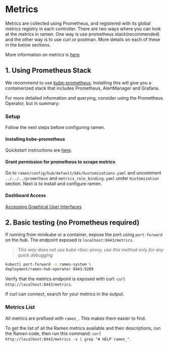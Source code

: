 <!--
SPDX-FileCopyrightText: The RamenDR authors
SPDX-License-Identifier: Apache-2.0
-->

# Metrics

Metrics are collected using Prometheus, and registered with its global
metrics registry in each controller. There are two ways where you can
look at the metrics in ramen. One way is use prometheus stack(recommended)
and the other way is to use curl or postman. More details on
each of these in the below sections.

More information on metrics is [here](https://book.kubebuilder.io/reference/metrics.html)

## 1. Using Prometheus Stack

We recommend to use [kube-prometheus](https://github.com/prometheus-operator/kube-prometheus).
Installing this will give you a containerized stack that
includes Prometheus, AlertManager and Grafana.

For more detailed information and querying,
consider using the Prometheus Operator, but in summary:

### Setup

Follow the next steps before configuring ramen.

#### Installing kube-prometheus

Quickstart instructions are [here](https://github.com/prometheus-operator/kube-prometheus#quickstart).

#### Grant permission for prometheus to scrape metrics

Go to `ramen/config/hub/default/k8s/kustomizations.yaml`
and uncomment `../../../prometheus`
and `metrics_role_binding.yaml` under `Kustomization` section.
Next is to install and configure ramen.

#### Dashboard Access

[Accessing Graphical User Interfaces](https://github.com/prometheus-operator/kube-prometheus/blob/main/docs/access-ui.md#access-uis)

## 2. Basic testing (no Prometheus required)

If running from minikube or a container, expose the port using `port-forward`
on the hub. The endpoint exposed is `localhost:8443/metrics`.

>*This way does not use kube-rbac-proxy, use this method only for any quick debugging*

```bash
kubectl port-forward -n ramen-system \
deployment/ramen-hub-operator 8443:9289
```

Verify that the metrics endpoint is exposed with curl:
`curl http://localhost:8443/metrics`.

If curl can connect, search for your metrics in the output.

### Metrics List

All metrics are prefixed with `ramen_`. This makes them easier to find.

To get the list of all the Ramen metrics available and their descriptions,
run the Ramen code, then run this command:
`curl http://localhost:8443/metrics -s | grep "# HELP ramen_"`.

